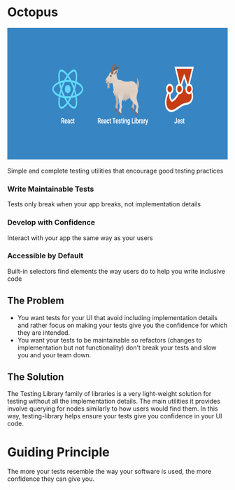 # Octopus

<img src="./assets/react-testing-library.png" height="300" width="1500" />

Simple and complete testing utilities that encourage good testing practices

### Write Maintainable Tests
Tests only break when your app breaks, not implementation details

### Develop with Confidence
Interact with your app the same way as your users

### Accessible by Default
Built-in selectors find elements the way users do to help you write inclusive code

## The Problem

 * You want tests for your UI that avoid including implementation details and rather focus on making your tests give you the confidence for which they are intended.
 * You want your tests to be maintainable so refactors (changes to implementation but not functionality) don't break your tests and slow you and your team down.

## The Solution

The Testing Library family of libraries is a very light-weight solution for testing without all the implementation details. The main utilities it provides involve querying for nodes similarly to how users would find them. In this way, testing-library helps ensure your tests give you confidence in your UI code.

# Guiding Principle
  
The more your tests resemble the way your software is used, the more confidence they can give you.
